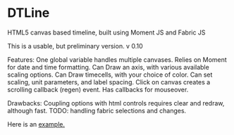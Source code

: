 # DTLine
HTML5 canvas based timeline, built using Moment JS and Fabric JS

This is a usable, but preliminary version.  v 0.10

Features: 
   One global variable handles multiple canvases.
   Relies on Moment for date and time formatting.
   Can Draw an axis, with various available scaling options.
   Can Draw timecells, with your choice of color.
   Can set scaling, unit parameters, and label spacing.
   Click on canvas creates a scrolling callback (regen) event.
   Has callbacks for mouseover.
   
Drawbacks:
   Coupling options with html controls requires clear and redraw, although fast.
   TODO: handling fabric selections and changes.
   
Here is an <a href="https://jsfiddle.net/compmeist/p5ntd6zj/" target="_blank">example.</a>
